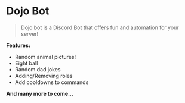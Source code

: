 # Dojo Bot
>Dojo bot is a Discord Bot that offers fun and automation for your server!

**Features:**
- Random animal pictures!
- Eight ball
- Random dad jokes
- Adding/Removing roles
- Add cooldowns to commands

**And many more to come...**
